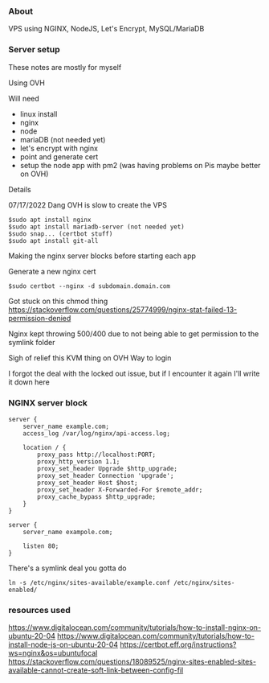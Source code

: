 ### About

VPS using NGINX, NodeJS, Let's Encrypt, MySQL/MariaDB

### Server setup

These notes are mostly for myself

Using OVH

Will need
- linux install
- nginx
- node
- mariaDB (not needed yet)
- let's encrypt with nginx
- point and generate cert
- setup the node app with pm2 (was having problems on Pis maybe better on OVH)

Details

07/17/2022
Dang OVH is slow to create the VPS

```
$sudo apt install nginx
$sudo apt install mariadb-server (not needed yet)
$sudo snap... (certbot stuff)
$sudo apt install git-all
```

Making the nginx server blocks before starting each app

Generate a new nginx cert

`$sudo certbot --nginx -d subdomain.domain.com`

Got stuck on this chmod thing
https://stackoverflow.com/questions/25774999/nginx-stat-failed-13-permission-denied

Nginx kept throwing 500/400 due to not being able to get permission to the symlink folder

Sigh of relief this KVM thing on OVH
Way to login

I forgot the deal with the locked out issue, but if I encounter it again I'll write it down here

### NGINX server block

```
server {
    server_name example.com;
    access_log /var/log/nginx/api-access.log;

    location / {
        proxy_pass http://localhost:PORT;
        proxy_http_version 1.1;
        proxy_set_header Upgrade $http_upgrade;
        proxy_set_header Connection 'upgrade';
        proxy_set_header Host $host;
        proxy_set_header X-Forwarded-For $remote_addr;
        proxy_cache_bypass $http_upgrade;
    }
}

server {
    server_name exampole.com;

    listen 80;
}
```

There's a symlink deal you gotta do

`ln -s /etc/nginx/sites-available/example.conf /etc/nginx/sites-enabled/`

### resources used
https://www.digitalocean.com/community/tutorials/how-to-install-nginx-on-ubuntu-20-04
https://www.digitalocean.com/community/tutorials/how-to-install-node-js-on-ubuntu-20-04
https://certbot.eff.org/instructions?ws=nginx&os=ubuntufocal
https://stackoverflow.com/questions/18089525/nginx-sites-enabled-sites-available-cannot-create-soft-link-between-config-fil